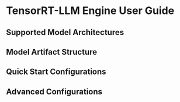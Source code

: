 # TensorRT-LLM Engine User Guide

## Supported Model Architectures

## Model Artifact Structure

## Quick Start Configurations

## Advanced Configurations